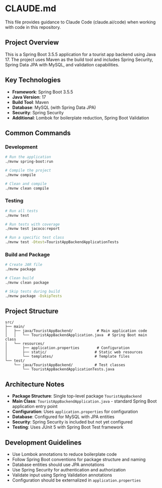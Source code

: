 # CLAUDE.md

This file provides guidance to Claude Code (claude.ai/code) when working with code in this repository.

## Project Overview

This is a Spring Boot 3.5.5 application for a tourist app backend using Java 17. The project uses Maven as the build tool and includes Spring Security, Spring Data JPA with MySQL, and validation capabilities.

## Key Technologies

- **Framework**: Spring Boot 3.5.5
- **Java Version**: 17
- **Build Tool**: Maven
- **Database**: MySQL (with Spring Data JPA)
- **Security**: Spring Security
- **Additional**: Lombok for boilerplate reduction, Spring Boot Validation

## Common Commands

### Development
```bash
# Run the application
./mvnw spring-boot:run

# Compile the project
./mvnw compile

# Clean and compile
./mvnw clean compile
```

### Testing
```bash
# Run all tests
./mvnw test

# Run tests with coverage
./mvnw test jacoco:report

# Run a specific test class
./mvnw test -Dtest=TouristAppBackendApplicationTests
```

### Build and Package
```bash
# Create JAR file
./mvnw package

# Clean build
./mvnw clean package

# Skip tests during build
./mvnw package -DskipTests
```

## Project Structure

```
src/
├── main/
│   ├── java/TouristAppBackend/           # Main application code
│   │   └── TouristAppBackendApplication.java  # Spring Boot main class
│   └── resources/
│       ├── application.properties        # Configuration
│       ├── static/                      # Static web resources
│       └── templates/                   # Template files
└── test/
    └── java/TouristAppBackend/          # Test classes
        └── TouristAppBackendApplicationTests.java
```

## Architecture Notes

- **Package Structure**: Single top-level package `TouristAppBackend`
- **Main Class**: `TouristAppBackendApplication.java` - standard Spring Boot application entry point
- **Configuration**: Uses `application.properties` for configuration
- **Database**: Configured for MySQL with JPA entities
- **Security**: Spring Security is included but not yet configured
- **Testing**: Uses JUnit 5 with Spring Boot Test framework

## Development Guidelines

- Use Lombok annotations to reduce boilerplate code
- Follow Spring Boot conventions for package structure and naming
- Database entities should use JPA annotations
- Use Spring Security for authentication and authorization
- Validate input using Spring Validation annotations
- Configuration should be externalized in `application.properties`